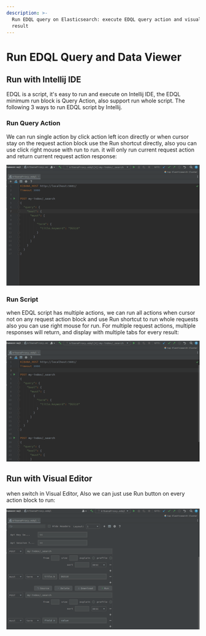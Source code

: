 ```yaml
---
description: >-
  Run EDQL query on Elasticsearch: execute EDQL query action and visualize data
  result
---
```


# Run EDQL Query and Data Viewer

## Run with Intellij IDE

EDQL is a script, it's easy to run and execute on Intellij IDE, the EDQL minimum run block is Query Action, also support run whole script. The following 3 ways to run EDQL script by Intellij.&#x20;

### Run Query Action

We can run single action by click action left icon directly or when cursor stay on the request action block use the Run shortcut directly, also you can use click right mouse with run to run. it will only run current request action and return current request action response:

![](../.gitbook/assets/new-single-requests.gif)

### Run Script

when EDQL script has multiple actions, we can run all actions when cursor not on any request action block and use Run shortcut to run whole requests also you can use right mouse for run. For multiple request actions, multiple responses will return, and display with multiple tabs for every result:

![](../.gitbook/assets/new-multi-requests.gif)

## Run with Visual Editor

when switch in Visual Editor, Also we can just use Run button on every action block to run:

![](../.gitbook/assets/visual-runner.gif)

